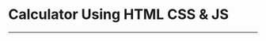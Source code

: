 <h1> Calculator Using HTML CSS & JS </h1>
<hr>


<img src="https://github.com/bhavinbandhiya/Calculator-Using-HTML-CSS-JS/blob/master/IMG/ss.jpgg" alt="">
